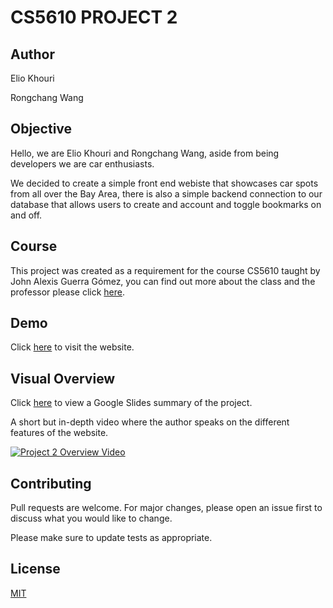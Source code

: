 # CS5610 PROJECT 2

## Author

Elio Khouri

Rongchang Wang

## Objective

Hello, we are Elio Khouri and Rongchang Wang, aside from being developers we are car enthusiasts.

We decided to create a simple front end webiste that showcases car spots from all over the Bay Area, there is also a simple backend connection to our database that allows users to create and account and toggle bookmarks on and off.

## Course

This project was created as a requirement for the course CS5610 taught by John Alexis Guerra Gómez, you can find out more about the class and the professor please click [here](https://johnguerra.co).

## Demo

Click [here](https://bay-area-car-spotting-guide.vercel.app/index.html) to visit the website.

## Visual Overview

Click [here](https://docs.google.com/presentation/d/1irUpc7DkpUP05iKAfVCJ2aqsSU5S6XPoZ-qLg50W1A0/edit?usp=sharing) to view a Google Slides summary of the project.

A short but in-depth video where the author speaks on the different features of the website.

[![Project 2 Overview Video](https://raw.githubusercontent.com/f4ejkai/Webdev_project2/main/Images/Thumbnails/youtubethumbnail.jpeg)](https://youtu.be/eeZL2iwy0uk)

## Contributing

Pull requests are welcome. For major changes, please open an issue first to discuss what you would like to change.

Please make sure to update tests as appropriate.

## License

[MIT](https://choosealicense.com/licenses/mit/)
